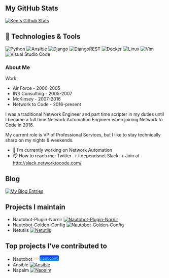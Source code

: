 ## My GitHub Stats

[![Ken's Github Stats](https://github-readme-stats.vercel.app/api?username=itdependsnetworks&count_private=true&show_icons=true&include_all_commits=true&theme=vision-friendly-dark)](https://github.com/anuraghazra/github-readme-stats)

## 🔧 Technologies & Tools

![Python](https://img.shields.io/badge/python-3670A0?style=for-the-badge&logo=python&logoColor=ffdd54)
![Ansible](https://img.shields.io/badge/ansible-%231A1918.svg?style=for-the-badge&logo=ansible&logoColor=white)
![Django](https://img.shields.io/badge/django-%23092E20.svg?style=for-the-badge&logo=django&logoColor=white)
![DjangoREST](https://img.shields.io/badge/DJANGO-REST-ff1709?style=for-the-badge&logo=django&logoColor=white&color=ff1709&labelColor=gray)
![Docker](https://img.shields.io/badge/docker-%230db7ed.svg?style=for-the-badge&logo=docker&logoColor=white)
![Linux](https://img.shields.io/badge/Linux-FCC624?style=for-the-badge&logo=linux&logoColor=black)
![Vim](https://img.shields.io/badge/VIM-%2311AB00.svg?style=for-the-badge&logo=vim&logoColor=white)
![Visual Studio Code](https://img.shields.io/badge/Visual%20Studio%20Code-0078d7.svg?style=for-the-badge&logo=visual-studio-code&logoColor=white)

### About Me

Work:
- Air Force - 2000-2005
- INS Consulting - 2005-2007
- McKinsey - 2007-2016
- Network to Code - 2016-present

I was a traditional Network Engineer and part time scripter in my duties until I became a full time Network Automation Engineer when joining Network to Code in 2016. 

My current role is VP of Professional Services, but I like to stay technically sharp on my nights & weekends.

- 🔭 I’m currently working on Network Automation 
- 📫 How to reach me: Twitter -> itdependsnet Slack -> Join at http://slack.networktocode.com/

## Blog

<a href="https://blog.networktocode.com/authors/ken-celenza"><img width="80" src="https://img.shields.io/badge/network%20to%20code-blog-black" alt="My Blog Entries"></a>

## Projects I maintain

- Nautobot-Plugin-Nornir <a href="https://raw.githubusercontent.com/nautobot/nautobot-plugin-nornir"><img width="20" src="https://raw.githubusercontent.com/nautobot/nautobot-plugin-nornir/develop/docs/images/icon-NautobotPluginNornir.png" alt="Nautobot-Plugin-Nornir"></a>
- Nautobot-Golden-Config <a href="https://github.com/nautobot/nautobot-plugin-golden-config"><img width="20" src="https://raw.githubusercontent.com/nautobot/nautobot-plugin-golden-config/develop/docs/images/icon-NautobotGoldenConfig.png" alt="Nautobot-Golden-Config"></a>
- Netutils <a href="https://github.com/networktocode/netutils"><img width="80" src="https://img.shields.io/badge/network%20to%20code-netutils-black" alt="Netutils"></a>

## Top projects I've contributed to

- Nautobot <a href="https://github.com/nautobot/nautobot"><img width="80" src="https://raw.githubusercontent.com/nautobot/nautobot/develop/nautobot/docs/nautobot_logo.svg" alt="Nautobot"></a>
- Ansible <a href="https://github.com/nautobot/nautobot-plugin-golden-config"><img width="60" src="https://img.shields.io/badge/ansible-%231A1918.svg?style=for-the-badge&logo=ansible&logoColor=white" alt="Ansible"></a>
- Napalm <a href="https://github.com/napalm-automation/napalm"><img width="15" src="https://raw.githubusercontent.com/napalm-automation/napalm/develop/static/logo.png" alt="Napalm"></a>
